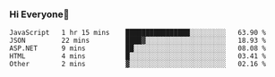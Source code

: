 ### Hi Everyone👋
<!--START_SECTION:waka-->
```text
JavaScript   1 hr 15 mins    ████████████████░░░░░░░░░   63.90 % 
JSON         22 mins         ████▓░░░░░░░░░░░░░░░░░░░░   18.93 % 
ASP.NET      9 mins          ██░░░░░░░░░░░░░░░░░░░░░░░   08.08 % 
HTML         4 mins          █░░░░░░░░░░░░░░░░░░░░░░░░   03.41 % 
Other        2 mins          ▓░░░░░░░░░░░░░░░░░░░░░░░░   02.16 % 
```
<!--END_SECTION:waka-->


<!--
**YeonSeong-Lee/YeonSeong-Lee** is a ✨ _special_ ✨ repository because its `README.md` (this file) appears on your GitHub profile.

Here are some ideas to get you started:

- 🔭 I’m currently working on ...
- 🌱 I’m currently learning ...
- 👯 I’m looking to collaborate on ...
- 🤔 I’m looking for help with ...
- 💬 Ask me about ...
- 📫 How to reach me: ...
- 😄 Pronouns: ...
- ⚡ Fun fact: ...
-->
